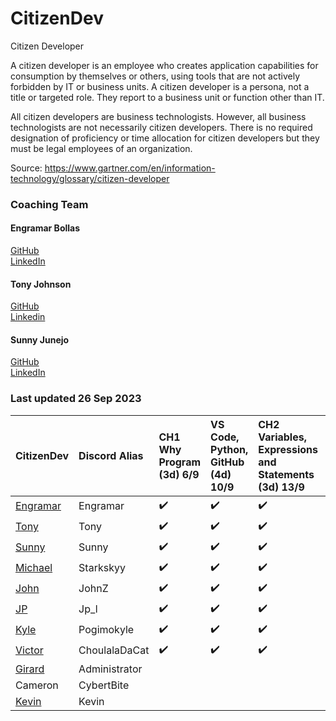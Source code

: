 # CitizenDev

Citizen Developer

A citizen developer is an employee who creates application capabilities for consumption by themselves or others, using tools that are not actively forbidden by IT or business units. A citizen developer is a persona, not a title or targeted role. They report to a business unit or function other than IT.

All citizen developers are business technologists.  However, all business technologists are not necessarily citizen developers.  There is no required designation of proficiency or time allocation for citizen developers but they must be legal employees of an organization.

Source: https://www.gartner.com/en/information-technology/glossary/citizen-developer

### Coaching Team
#### Engramar Bollas <br/>
[GitHub](https://github.com/engramar) <br/>
[LinkedIn](https://www.linkedin.com/in/engramarbollas/) <br/>

#### Tony Johnson <br/>
[GitHub](https://github.com/tnyjhnsn) <br/>
[Linkedin](https://www.linkedin.com/in/tony-johnson-53995413/) <br/>

#### Sunny Junejo <br/>
[GitHub](https://github.com/sjunejo) <br/>
[LinkedIn](https://www.linkedin.com/in/sadruddinjunejo/) <br/>

### Last updated 26 Sep 2023
| CitizenDev | Discord Alias | CH1 Why Program (3d) 6/9 | VS Code, Python, GitHub (4d) 10/9 | CH2 Variables, Expressions and Statements (3d) 13/9 | CH3 Conditional Execution (3d) 16/9 | CH4 Functions (3d) 19/9 | CH5 Loops and Iterations (3d) 22/9 | CH6 Strings (3d) 25/9| CH7 Files (3d) 28/9 | CH8 Lists (3d) 1/10 | CH9 Dictionaries (3d) 4/10 | CH10 Tuples (3d) 7/10 | 
|:--|:--|:--|:--|:--|:--|:--|:--|:--|:--|:--|:--|:--|
| [Engramar](https://github.com/engramar) | Engramar |:heavy_check_mark:|:heavy_check_mark:|:heavy_check_mark:|:heavy_check_mark:|:heavy_check_mark:|:heavy_check_mark:|:heavy_check_mark:|:heavy_check_mark:||||
| [Tony](https://github.com/tnyjhnsn) | Tony |:heavy_check_mark:|:heavy_check_mark:|:heavy_check_mark:|:heavy_check_mark:|:heavy_check_mark:|:heavy_check_mark:|:heavy_check_mark:|:heavy_check_mark:||||
| [Sunny](https://github.com/sjunejo) | Sunny |:heavy_check_mark:|:heavy_check_mark:|:heavy_check_mark:|:heavy_check_mark:|:heavy_check_mark:|:heavy_check_mark:||||||
| [Michael](https://github.com/starkskyy) | Starkskyy |:heavy_check_mark:|:heavy_check_mark:|:heavy_check_mark:|:heavy_check_mark:|:heavy_check_mark:|:heavy_check_mark:|:heavy_check_mark:|:heavy_check_mark:||||
| [John](https://github.com/JohnZGBG) | JohnZ |:heavy_check_mark:|:heavy_check_mark:|:heavy_check_mark:|:heavy_check_mark:|:heavy_check_mark:|:heavy_check_mark:|||||||
| [JP](https://github.com/josepedrolorenzini) | Jp_l |:heavy_check_mark:|:heavy_check_mark:|:heavy_check_mark:|:heavy_check_mark:|:heavy_check_mark:|:heavy_check_mark:|||||||
| [Kyle](https://github.com/mkasborromeo) | Pogimokyle |:heavy_check_mark:|:heavy_check_mark:|:heavy_check_mark:|:heavy_check_mark:|:heavy_check_mark:|||||||
| [Victor](https://github.com/CholulaTheCat) | ChoulalaDaCat |:heavy_check_mark:|:heavy_check_mark:|:heavy_check_mark:|||||||||
| [Girard](https://github.com/GirardT) | Administrator ||||||||||||
| Cameron | CybertBite ||||||||||||
| [Kevin](https://github.com/ZizhangOu) | Kevin ||||||||||||

